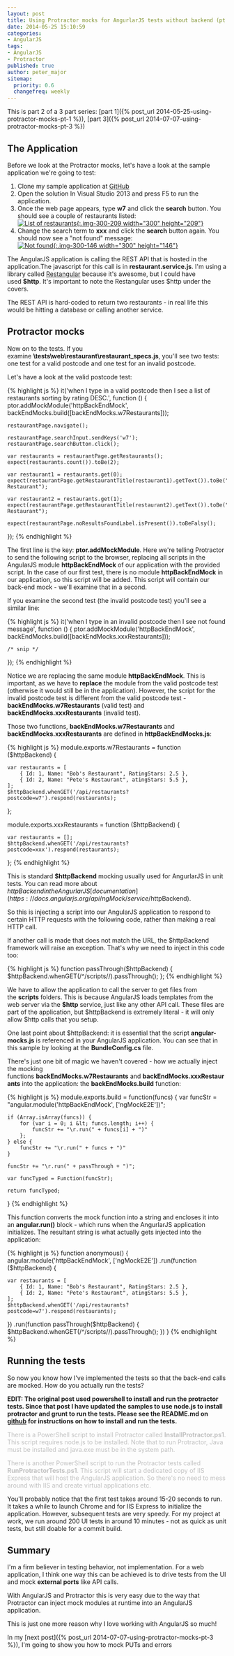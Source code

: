 ```yaml
---
layout: post
title: Using Protractor mocks for AngurlarJS tests without backend (pt. 2)
date: 2014-05-25 15:10:59
categories:
- AngularJS
tags:
- AngularJS
- Protractor
published: true
author: peter_major
sitemap:
  priority: 0.6
  changefreq: weekly
---
```


This is part 2 of a 3 part series: [part 1]({% post_url 2014-05-25-using-protractor-mocks-pt-1 %}), [part 3]({% post_url 2014-07-07-using-protractor-mocks-pt-3 %})

## The Application

Before we look at the Protractor mocks, let's have a look at the sample application we're going to test:

1. Clone my sample application at [GitHub](https://github.com/petermajor/ProtractorWithoutBackend)
2. Open the solution In Visual Studio 2013 and press F5 to run the application.
3. Once the web page appears, type __w7__ and click the __search__ button. You should see a couple of restaurants listed:<br />
[![List of restaurants](/assets/SearchW7.png){:.img-300-209 width="300" height="209"}](/assets/SearchW7.png)
4. Change the search term to __xxx__ and click the __search__ button again. You should now see a "not found" message:<br />
[![Not found](/assets/SearchXxx.png){:.img-300-146 width="300" height="146"}](/assets/SearchXxx.png)

<!--more-->

The AngularJS application is calling the REST API that is hosted in the application.The javascript for this call is in __restaurant.service.js__. I'm using a library called [Restangular](https://github.com/mgonto/restangular) because it's awesome, but I could have used __$http__. It's important to note the Restangular uses $http under the covers.

The REST API is hard-coded to return two restaurants - in real life this would be hitting a database or calling another service.

## Protractor mocks

Now on to the tests. If you examine __\tests\web\restaurant\restaurant_specs.js__, you'll see two tests: one test for a valid postcode and one test for an invalid postcode.

Let's have a look at the valid postcode test:

{% highlight js %}
it('when I type in a valid postcode then I see a list of restaurants sorting by rating DESC.', function () {
    ptor.addMockModule('httpBackEndMock', backEndMocks.build([backEndMocks.w7Restaurants]));

    restaurantPage.navigate();

    restaurantPage.searchInput.sendKeys('w7');
    restaurantPage.searchButton.click();

    var restaurants = restaurantPage.getRestaurants();
    expect(restaurants.count()).toBe(2);
    
    var restaurant1 = restaurants.get(0);
    expect(restaurantPage.getRestaurantTitle(restaurant1).getText()).toBe("Pete's Restaurant");

    var restaurant2 = restaurants.get(1);
    expect(restaurantPage.getRestaurantTitle(restaurant2).getText()).toBe("Bob's Restaurant");
    
    expect(restaurantPage.noResultsFoundLabel.isPresent()).toBeFalsy();
});
{% endhighlight %}

The first line is the key: __ptor.addMockModule__. Here we're telling Protractor to send the following script to the browser, replacing all scripts in the AngularJS module __httpBackEndMock__ of our application with the provided script. In the case of our first test, there is no module __httpBackEndMock__ in our application, so this script will be added. This script will contain our back-end mock - we'll examine that in a second.

If you examine the second test (the invalid postcode test) you'll see a similar line:

{% highlight js %}
it('when I type in an invalid postcode then I see not found message', function () {
    ptor.addMockModule('httpBackEndMock', backEndMocks.build([backEndMocks.xxxRestaurants]));

    /* snip */
});
{% endhighlight %}

Notice we are replacing the same module __httpBackEndMock__. This is important, as we have to __replace__ the module from the valid postcode test (otherwise it would still be in the application). However, the script for the invalid postcode test is different from the valid postcode test - __backEndMocks.w7Restaurants__ (valid test) and __backEndMocks.xxxRestaurants__ (invalid test).

Those two functions, __backEndMocks.w7Restaurants__ and __backEndMocks.xxxRestaurants__ are defined in __httpBackEndMocks.js__:

{% highlight js %}
module.exports.w7Restaurants = function ($httpBackend) {

    var restaurants = [
        { Id: 1, Name: "Bob's Restaurant", RatingStars: 2.5 },
        { Id: 2, Name: "Pete's Restaurant", atingStars: 5.5 },
    ];
    $httpBackend.whenGET('/api/restaurants?postcode=w7').respond(restaurants);
};

module.exports.xxxRestaurants = function ($httpBackend) {

    var restaurants = [];
    $httpBackend.whenGET('/api/restaurants?postcode=xxx').respond(restaurants);
};
{% endhighlight %}

This is standard __$httpBackend__ mocking usually used for AngurlarJS in unit tests. You can read more about $httpBackend in the AngurlarJS [documentation](https://docs.angularjs.org/api/ngMock/service/$httpBackend).

So this is injecting a script into our AngularJS application to respond to certain HTTP requests with the following code, rather than making a real HTTP call.

If another call is made that does not match the URL, the $httpBackend framework will raise an exception. That's why we need to inject in this code too:

{% highlight js %}
function passThrough($httpBackend) {
    $httpBackend.whenGET(/^\/scripts\//).passThrough();
};
{% endhighlight %}

We have to allow the application to call the server to get files from the __scripts__ folders. This is because AngularJS loads templates from the web server via the __$http__ service, just like any other API call. These files are part of the application, but $httpBackend is extremely literal - it will only allow $http calls that you setup.

One last point about $httpBackend: it is essential that the script __angular-mocks.js__ is referenced in your AngularJS application. You can see that in this sample by looking at the __BundleConfig.cs__ file.

There's just one bit of magic we haven't covered - how we actually inject the mocking functions __backEndMocks.w7Restaurants__ and __backEndMocks.xxxRestaurants__ into the application: the __backEndMocks.build__ function:

{% highlight js %}
module.exports.build = function(funcs) {
	var funcStr = "angular.module('httpBackEndMock', ['ngMockE2E'])";

    if (Array.isArray(funcs)) {
    	for (var i = 0; i &lt; funcs.length; i++) {
    		funcStr += "\r.run(" + funcs[i] + ")"
    	};
    } else {
  		funcStr += "\r.run(" + funcs + ")"
    }

    funcStr += "\r.run(" + passThrough + ")";

    var funcTyped = Function(funcStr);

    return funcTyped;
}
{% endhighlight %}

This function converts the mock function into a string and encloses it into an __angular.run()__ block - which runs when the AngurlarJS application initializes. The resultant string is what actually gets injected into the application:

{% highlight js %}
function anonymous() {
angular.module('httpBackEndMock', ['ngMockE2E'])
.run(function ($httpBackend) {

    var restaurants = [
        { Id: 1, Name: "Bob's Restaurant", RatingStars: 2.5 },
        { Id: 2, Name: "Pete's Restaurant", atingStars: 5.5 },
    ];
    $httpBackend.whenGET('/api/restaurants?postcode=w7').respond(restaurants);
})
.run(function passThrough($httpBackend) {
    $httpBackend.whenGET(/^\/scripts\//).passThrough();
})
}
{% endhighlight %}

## Running the tests

So now you know how I've implemented the tests so that the back-end calls are mocked. How do you actually run the tests?

__EDIT: The original post used powershell to install and run the protractor tests. Since that post I have updated the samples to use node.js to install protractor and grunt to run the tests. Please see the README.md on [github](https://github.com/petermajor/ProtractorWithoutBackend) for instructions on how to install and run the tests.__

<span style="color: #c0c0c0;">There is a PowerShell script to install Protractor called __InstallProtractor.ps1__. This script requires node.js to be installed. Note that to run Protractor, Java must be installed and java.exe must be in the system path.</span>

<span style="color: #c0c0c0;">There is another PowerShell script to run the Protractor tests called __RunProtractorTests.ps1__. This script will start a dedicated copy of IIS Express that will host the AngularJS application. So there's no need to mess around with IIS and create virtual applications etc.</span>

You'll probably notice that the first test takes around 15-20 seconds to run. It takes a while to launch Chrome and for IIS Express to initialize the application. However, subsequent tests are very speedy. For my project at work, we run around 200 UI tests in around 10 minutes - not as quick as unit tests, but still doable for a commit build.

## Summary

I'm a firm believer in testing behavior, not implementation. For a web application, I think one way this can be achieved is to drive tests from the UI and mock __external ports__ like API calls.

With AngularJS and Protractor this is very easy due to the way that Protractor can inject mock modules at runtime into an AngularJS application.

This is just one more reason why I love working with AngularJS so much!

In my [next post]({% post_url 2014-07-07-using-protractor-mocks-pt-3 %}), I'm going to show you how to mock PUTs and errors

